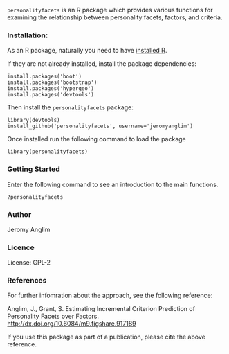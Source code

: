 `personalityfacets` is an R package which provides various functions for examining the relationship between personality facets, factors, and criteria.

### Installation:
As an R package, naturally you need to have [installed R](http://www.r-project.org/).

If they are not already installed, install the package dependencies:

    install.packages('boot')
    install.packages('bootstrap')
    install.packages('hypergeo')
    install.packages('devtools')

Then install the `personalityfacets` package:

    library(devtools)
    install_github('personalityfacets', username='jeromyanglim')

Once installed run the following command to load the package

    library(personalityfacets)

### Getting Started
Enter the following command to see an introduction to the main functions.

    ?personalityfacets

### Author
Jeromy Anglim

### Licence
License: GPL-2

### References
For further infomration about the approach, see the following reference:

Anglim, J., Grant, S. Estimating Incremental Criterion Prediction of Personality Facets over Factors. http://dx.doi.org/10.6084/m9.figshare.917189

If you use this package as part of a publication, please cite the above reference.

